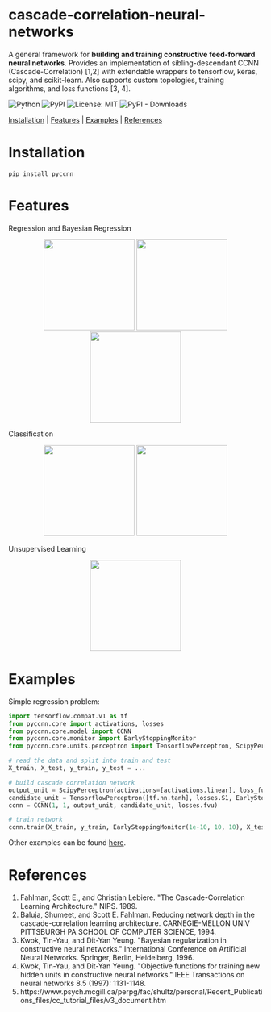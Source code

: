 # cascade-correlation-neural-networks
A general framework for **building and training constructive feed-forward neural networks**. Provides an implementation of sibling-descendant CCNN (Cascade-Correlation) [1,2] with extendable wrappers to tensorflow, keras, scipy, and scikit-learn. Also supports custom topologies, training algorithms, and loss functions [3, 4].

![Python](https://img.shields.io/pypi/pyversions/pyccnn.svg) 
![PyPI](https://img.shields.io/pypi/v/pyccnn.svg)
![License: MIT](https://img.shields.io/badge/License-MIT-yellow.svg)
![PyPI - Downloads](https://img.shields.io/pypi/dm/pyccnn.svg)

[Installation](#installation) | [Features](#features) | [Examples](#examples) | [References](#references)

# Installation

```console
pip install pyccnn
```

# Features

Regression and Bayesian Regression
<p align="center">
  <img src="https://github.com/mike-gimelfarb/cascade_correlation_neural_networks/blob/main/pyccnn/examples/images/regression.jpg?raw=true" width="180" height="180" margin=0/>
  <img src="https://github.com/mike-gimelfarb/cascade_correlation_neural_networks/blob/main/pyccnn/examples/images/quantile_regression.jpg?raw=true" width="180" height="180" margin=0/>
  <img src="https://github.com/mike-gimelfarb/cascade_correlation_neural_networks/blob/main/pyccnn/examples/images/bayesian_regression.jpg?raw=true" width="180" height="180" margin=0/>
</p>

Classification
<p align="center">
  <img src="https://github.com/mike-gimelfarb/cascade_correlation_neural_networks/blob/main/pyccnn/examples/images/spirals.jpg?raw=true" width="180" height="180" margin=0/>
  <img src="https://github.com/mike-gimelfarb/cascade_correlation_neural_networks/blob/main/pyccnn/examples/images/spirals_classification.jpg?raw=true" width="180" height="180" margin=0/>
</p>

Unsupervised Learning
<p align="center">
  <img src="https://github.com/mike-gimelfarb/cascade_correlation_neural_networks/blob/main/pyccnn/examples/images/reconstruction.jpg?raw=true" width="180" height="180" margin=0/>
</p>

# Examples

Simple regression problem:

```python
import tensorflow.compat.v1 as tf 
from pyccnn.core import activations, losses
from pyccnn.core.model import CCNN
from pyccnn.core.monitor import EarlyStoppingMonitor
from pyccnn.core.units.perceptron import TensorflowPerceptron, ScipyPerceptron

# read the data and split into train and test
X_train, X_test, y_train, y_test = ...

# build cascade correlation network
output_unit = ScipyPerceptron(activations=[activations.linear], loss_function=losses.mse)
candidate_unit = TensorflowPerceptron([tf.nn.tanh], losses.S1, EarlyStoppingMonitor(1e-3, 500, 10000))
ccnn = CCNN(1, 1, output_unit, candidate_unit, losses.fvu)

# train network
ccnn.train(X_train, y_train, EarlyStoppingMonitor(1e-10, 10, 10), X_test, y_test)
```

Other examples can be found [here](https://github.com/mike-gimelfarb/cascade-correlation-neural-networks/tree/main/pyccnn/examples).

# References
<ol>
  <li>Fahlman, Scott E., and Christian Lebiere. "The Cascade-Correlation Learning Architecture." NIPS. 1989.</li>
  <li>Baluja, Shumeet, and Scott E. Fahlman. Reducing network depth in the cascade-correlation learning architecture. CARNEGIE-MELLON UNIV PITTSBURGH PA SCHOOL OF COMPUTER SCIENCE, 1994.</li>
  <li>Kwok, Tin-Yau, and Dit-Yan Yeung. "Bayesian regularization in constructive neural networks." International Conference on Artificial Neural Networks. Springer, Berlin, Heidelberg, 1996.</li>
  <li>Kwok, Tin-Yau, and Dit-Yan Yeung. "Objective functions for training new hidden units in constructive neural networks." IEEE Transactions on neural networks 8.5 (1997): 1131-1148.</li>
  <li>https://www.psych.mcgill.ca/perpg/fac/shultz/personal/Recent_Publications_files/cc_tutorial_files/v3_document.htm</li>
</ol>
